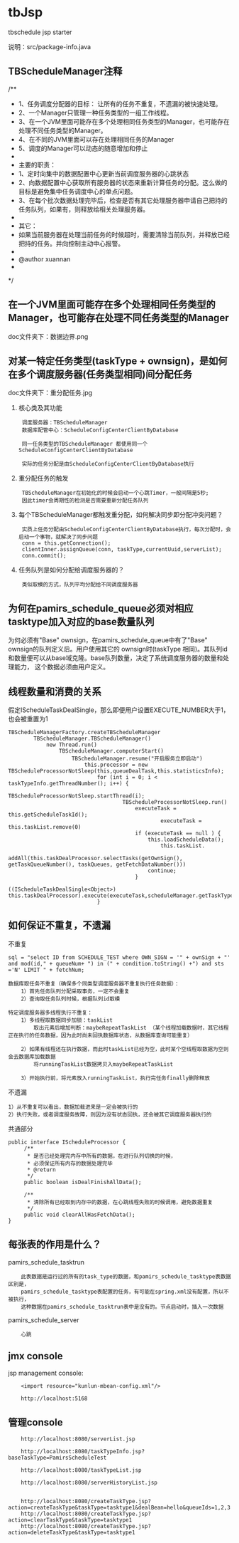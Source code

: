 # tbJsp
tbschedule jsp starter

说明：src/package-info.java

## TBScheduleManager注释
/**
 * 1、任务调度分配器的目标：	让所有的任务不重复，不遗漏的被快速处理。
 * 2、一个Manager只管理一种任务类型的一组工作线程。
 * 3、在一个JVM里面可能存在多个处理相同任务类型的Manager，也可能存在处理不同任务类型的Manager。
 * 4、在不同的JVM里面可以存在处理相同任务的Manager 
 * 5、调度的Manager可以动态的随意增加和停止
 * 
 * 主要的职责：
 * 1、定时向集中的数据配置中心更新当前调度服务器的心跳状态
 * 2、向数据配置中心获取所有服务器的状态来重新计算任务的分配。这么做的目标是避免集中任务调度中心的单点问题。
 * 3、在每个批次数据处理完毕后，检查是否有其它处理服务器申请自己把持的任务队列，如果有，则释放给相关处理服务器。
 *  
 * 其它：
 * 	 如果当前服务器在处理当前任务的时候超时，需要清除当前队列，并释放已经把持的任务。并向控制主动中心报警。
 * 
 * @author xuannan
 *
 */

## 在一个JVM里面可能存在多个处理相同任务类型的Manager，也可能存在处理不同任务类型的Manager
 doc文件夹下：数据边界.png
 
## 对某一特定任务类型(taskType + ownsign)，是如何在多个调度服务器(任务类型相同)间分配任务
doc文件夹下：重分配任务.jpg
1) 核心类及其功能

		调度服务器：TBScheduleManager
		数据库配管中心：ScheduleConfigCenterClientByDatabase

		同一任务类型的TBScheduleManager 都使用同一个ScheduleConfigCenterClientByDatabase

		实际的任务分配是由ScheduleConfigCenterClientByDatabase执行
		
2) 重分配任务的触发

		TBScheduleManager在初始化的时候会启动一个心跳Timer，一般间隔是5秒;
		因此timer会周期性的检测是否需要重新分配任务队列

3) 每个TBScheduleManager都触发重分配，如何解决同步即分配冲突问题？
	
		实质上任务分配由ScheduleConfigCenterClientByDatabase执行，每次分配时，会启动一个事物，就解决了同步问题
		conn = this.getConnection();
		clientInner.assignQueue(conn, taskType,currentUuid,serverList);
		conn.commit();
		
4) 任务队列是如何分配给调度服务器的？

		类似取模的方式，队列平均分配给不同调度服务器
        
## 为何在pamirs_schedule_queue必须对相应tasktype加入对应的base数量队列
为何必须有"Base" ownsign，在pamirs_schedule_queue中有了"Base" ownsign的队列定义后。用户使用其它的
	ownsign时(taskType 相同)。其队列id和数量便可以从base域克隆。base队列数量，决定了系统调度服务器的数量和处理能力，
	这个数据必须由用户定义。
    
## 线程数量和消费的关系
假定IScheduleTaskDealSingle，那么即便用户设置EXECUTE_NUMBER大于1，也会被重置为1
```
TBScheduleManagerFactory.createTBScheduleManager
		TBScheduleManager.TBScheduleManager()
			new Thread.run()
				TBScheduleManager.computerStart()
					TBScheduleManager.resume("开启服务立即启动")
						this.processor = new TBScheduleProcessorNotSleep(this,queueDealTask,this.statisticsInfo);
							for (int i = 0; i < taskTypeInfo.getThreadNumber(); i++) {
								TBScheduleProcessorNotSleep.startThread(i);
									TBScheduleProcessorNotSleep.run()
										executeTask = this.getScheduleTaskId();
												executeTask = this.taskList.remove(0)
										if (executeTask == null ) {
											this.loadScheduleData();
												this.taskList.
													addAll(this.taskDealProcessor.selectTasks(getOwnSign(), getTaskQueueNumber(), taskQueues, getFetchDataNumber()))
											continue;
										}
										((IScheduleTaskDealSingle<Object>) this.taskDealProcessor).execute(executeTask,scheduleManager.getTaskTypeRunningInfo().getOwnSign())
							}
```
## 如何保证不重复，不遗漏
不重复

	sql = "select ID from SCHEDULE_TEST where OWN_SIGN = '" + ownSign + "'  and mod(id," + queueNum+ ") in (" + condition.toString() +") and sts ='N' LIMIT " + fetchNum;

	数据库取任务不重复（确保多个同类型调度服务器不重复执行任务数据）：	
		1）首先任务队列分配采取事务，一定不会重复
		2）查询取任务队列时候，根据队列id取模
		
	特定调度服务器多线程执行不重复：
		1）多线程取数据同步加锁：taskList
			取出元素后增加判断：maybeRepeatTaskList （某个线程加载数据时，其它线程正在执行的任务数据，因为此时尚未回执数据库状态，从数据库查询可能重复）
			
		2）如果有线程还在执行数据，而此时taskList已经为空，此时某个空线程取数据为空则会去数据库加载数据
			将runningTaskList数据拷贝入maybeRepeatTaskList
		
		3）开始执行前，将元素放入runningTaskList，执行完任务finally删除释放

不遗漏

	1）从不重复可以看出，数据加载进来是一定会被执行的
	2）执行失败，或者调度服务故障，则因为没有状态回执，还会被其它调度服务器执行的

共通部分
```
public interface IScheduleProcessor {
	 /**
	  * 是否已经处理完内存中所有的数据，在进行队列切换的时候，
	  * 必须保证所有内存的数据处理完毕
	  * @return
	  */
	 public boolean isDealFinishAllData();

	 /**
	  * 清除所有已经取到内存中的数据，在心跳线程失败的时候调用，避免数据重复
	  */
	 public void clearAllHasFetchData();
}
```

## 每张表的作用是什么？

pamirs_schedule_tasktrun
    
		此表数据是运行过的所有的task_type的数据，和pamirs_schedule_tasktype表数据区别是，
		pamirs_schedule_tasktype表配置的任务，有可能在spring.xml没有配置，所以不被执行，
		这种数据在pamirs_schedule_tasktrun表中是没有的。节点启动时，插入一次数据
		
pamirs_schedule_server

		心跳

## jmx console
jsp management console:
```
	<import resource="kunlun-mbean-config.xml"/>

	http://localhost:5168
```
## 管理console
```
    http://localhost:8080/serverList.jsp
	
	http://localhost:8080/taskTypeInfo.jsp?baseTaskType=PamirsScheduleTest
	
	http://localhost:8080/taskTypeList.jsp
	
	http://localhost:8080/serverHistoryList.jsp
	
	
	http://localhost:8080/createTaskType.jsp?action=createTaskType&taskType=tasktype1&dealBean=hello&queueIds=1,2,3
	http://localhost:8080/createTaskType.jsp?action=clearTaskType&taskType=tasktype1
	http://localhost:8080/createTaskType.jsp?action=deleteTaskType&taskType=tasktype1
```